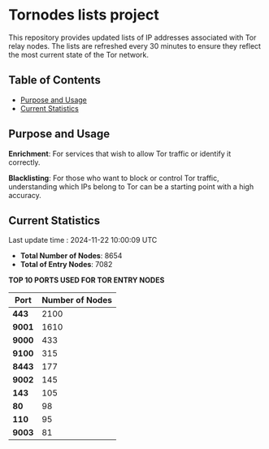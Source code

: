 # Tornodes lists project

This repository provides updated lists of IP addresses associated with Tor relay nodes. The lists are refreshed every 30 minutes to ensure they reflect the most current state of the Tor network.

## Table of Contents

- [Purpose and Usage](#purpose-and-usage)
- [Current Statistics](#current-statistics)


## Purpose and Usage

**Enrichment**: For services that wish to allow Tor traffic or identify it correctly.

**Blacklisting**: For those who want to block or control Tor traffic, understanding which IPs belong to Tor can be a starting point with a high accuracy.

## Current Statistics

Last update time : 2024-11-22 10:00:09 UTC

- **Total Number of Nodes**: 8654
- **Total of Entry Nodes**: 7082

**TOP 10 PORTS USED FOR TOR ENTRY NODES**

| **Port** | **Number of Nodes** |
|------|-----------------|
| **443**   | 2100  |
| **9001**   | 1610  |
| **9000**   | 433  |
| **9100**   | 315  |
| **8443**   | 177  |
| **9002**   | 145  |
| **143**   | 105  |
| **80**   | 98  |
| **110**   | 95  |
| **9003**   | 81  |

